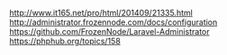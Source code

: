 http://www.it165.net/pro/html/201409/21335.html
http://administrator.frozennode.com/docs/configuration
https://github.com/FrozenNode/Laravel-Administrator
https://phphub.org/topics/158